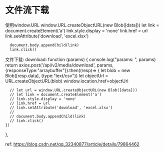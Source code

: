 # 文件流下载
使用window.URL
window.URL.createObjectURL(new Blob([data]))
      let link = document.createElement('a')
      link.style.display = 'none'
      link.href = url
      link.setAttribute('download', 'excel.xlsx')

      document.body.appendChild(link)
      link.click()

文件下载:
download: function (params) {
    console.log("params: ", params)
    return axios.post('/api/v2/media/download', params, {responseType:"arraybuffer"}).then((resp)=> {
      let blob = new Blob([resp.data], {type:"text/csv"})
      let objectUrl = URL.createObjectURL(blob)
      window.location.href=objectUrl

      // let url = window.URL.createObjectURL(new Blob([data]))
      // let link = document.createElement('a')
      // link.style.display = 'none'
      // link.href = url
      // link.setAttribute('download', 'excel.xlsx')
      //
      // document.body.appendChild(link)
      // link.click()
    })
  },

ref:
https://blog.csdn.net/qq_32340877/article/details/79864462
